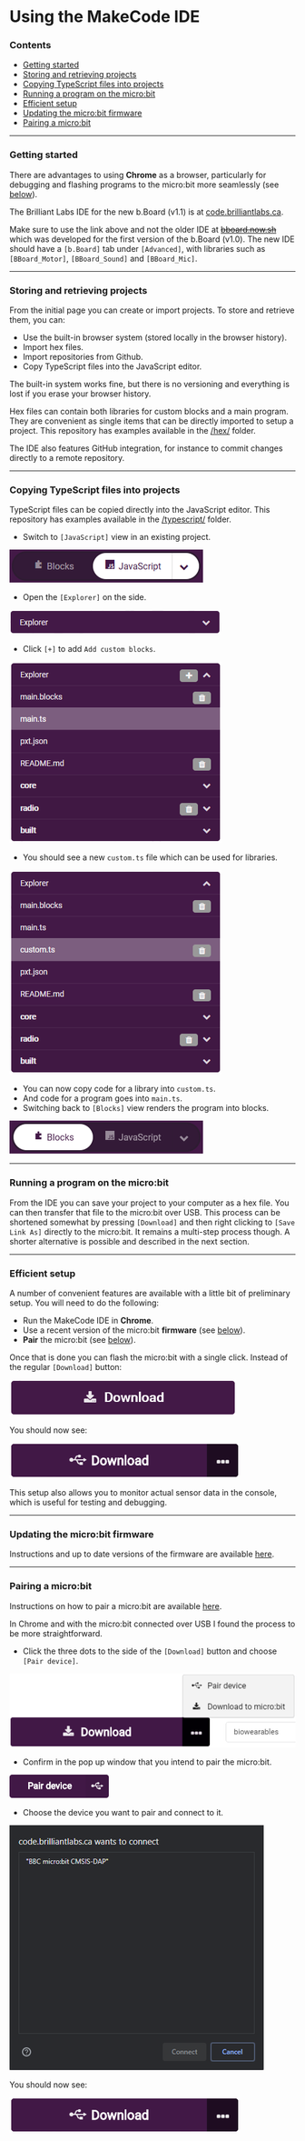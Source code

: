 # Using the MakeCode IDE

### Contents

- [Getting started](#getting-started)
- [Storing and retrieving projects](#storing-and-retrieving-projects)
- [Copying TypeScript files into projects](#copying-typescript-files-into-projects)
- [Running a program on the micro:bit](#running-a-program-on-the-microbit)
- [Efficient setup](#efficient-setup)
- [Updating the micro:bit firmware](#updating-the-microbit-firmware)
- [Pairing a micro:bit](#pairing-a-microbit)

----

### Getting started

There are advantages to using **Chrome** as a browser, particularly for debugging and flashing programs to the micro:bit more seamlessly (see [below](#efficient-setup)).

The Brilliant Labs IDE for the new b.Board (v1.1) is at [code.brilliantlabs.ca](https://code.brilliantlabs.ca).

Make sure to use the link above and not the older IDE at [~~bboard.now.sh~~](https://bboard.now.sh/) which was developed for the first version of the b.Board (v1.0). The new IDE should have a `[b.Board]` tab under `[Advanced]`, with libraries such as `[BBoard_Motor]`, `[BBoard_Sound]` and `[BBoard_Mic]`.

----

### Storing and retrieving projects

From the initial page you can create or import projects. To store and retrieve them, you can:

- Use the built-in browser system (stored locally in the browser history).
- Import hex files.
- Import repositories from Github.
- Copy TypeScript files into the JavaScript editor.

The built-in system works fine, but there is no versioning and everything is lost if you erase your browser history.

Hex files can contain both libraries for custom blocks and a main program. They are convenient as single items that can be directly imported to setup a project. This repository has examples available in the [/hex/](../hex/) folder.

The IDE also features GitHub integration, for instance to commit changes directly to a remote repository.

[comment]: # (But since we are working on GitLab I have not used the functionality much.)

----

### Copying TypeScript files into projects

TypeScript files can be copied directly into the JavaScript editor. This repository has examples available in the [/typescript/](../typescript/) folder.

- Switch to `[JavaScript]` view in an existing project.

![Switch to JavaScript view](../images/IDE_toggle_javascript.png)

- Open the `[Explorer]` on the side.

![Open the explorer](../images/IDE_explorer_1.png)

- Click `[+]` to add `Add custom blocks`.

![Add custom blocks](../images/IDE_explorer_2.png)

- You should see a new `custom.ts` file which can be used for libraries.

![Add custom blocks](../images/IDE_explorer_3.png)

- You can now copy code for a library into `custom.ts`.
- And code for a program goes into `main.ts`.
- Switching back to `[Blocks]` view renders the program into blocks.

![Switch to JavaScript view](../images/IDE_toggle_blocks.png)

----

### Running a program on the micro:bit

From the IDE you can save your project to your computer as a hex file. You can then transfer that file to the micro:bit over USB. This process can be shortened somewhat by pressing `[Download]` and then right clicking to `[Save Link As]` directly to the micro:bit. It remains a multi-step process though. A shorter alternative is possible and described in the next section.

----

### Efficient setup

A number of convenient features are available with a little bit of preliminary setup. You will need to do the following:

- Run the MakeCode IDE in **Chrome**.
- Use a recent version of the micro:bit **firmware** (see [below](#updating-the-microbit-firmware)).
- **Pair** the micro:bit (see [below](#pairing-a-microbit)).

Once that is done you can flash the micro:bit with a single click. Instead of the regular `[Download]` button:

![Regular download](../images/IDE_download_1.png)

You should now see:

![Download on paired micro:bit](../images/IDE_download_2.png)

This setup also allows you to monitor actual sensor data in the console, which is useful for testing and debugging.

----

### Updating the micro:bit firmware

Instructions and up to date versions of the firmware are available [here](https://microbit.org/get-started/user-guide/firmware/).

----

### Pairing a micro:bit

Instructions on how to pair a micro:bit are available [here](https://makecode.microbit.org/v0/reference/bluetooth/bluetooth-pairing).

In Chrome and with the micro:bit connected over USB I found the process to be more straightforward.

- Click the three dots to the side of the `[Download]` button and choose `[Pair device]`.

![Pair the micro:bit](../images/IDE_pairing_1.png)

- Confirm in the pop up window that you intend to pair the micro:bit.

![Pair the micro:bit](../images/IDE_pairing_2.png)

- Choose the device you want to pair and connect to it.

![Pair the micro:bit](../images/IDE_pairing_3.png)

You should now see:

![Download on paired micro:bit](../images/IDE_download_2.png)
